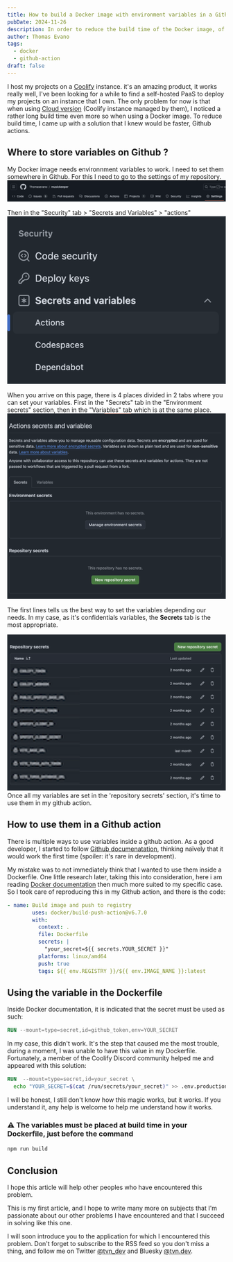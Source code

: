 ```yaml
---
title: How to build a Docker image with environment variables in a Github action ?
pubDate: 2024-11-26
description: In order to reduce the build time of the Docker image, of my application when deploying it to my instance, I came up with the idea of doing this via Github action. Here's what I learned (it wasn't as simple as I thought.)
author: Thomas Evano
tags:
  - docker
  - github-action
draft: false
---
```

I host my projects on a [Coolify](https://coolify.io) instance. it's an amazing product, it works really well, I've been looking for a while to find a self-hosted PaaS to deploy my projects on an instance that I own. The only problem for now is that when using [Cloud version](https://coolify.io/cloud) (Coolify instance managed by them), I noticed a rather long build time even more so when using a Docker image. To reduce build time, I came up with a solution that I knew would be faster, Github actions.

## Where to store variables on Github ?

My Docker image needs environnment variables to work. I need to set them somewhere in Github. For this I need to go to the settings of my repository.
![section "Settings" of the main menu of a Github repository](../../../assets/articles/comment-construire-une-image-docker-avec-des-variables-denvironnement-dans-une-github-action/github_repository_settings_tabs.png)

Then in the "Security" tab > "Secrets and Variables" > "actions"
![category "security" of the sidebar of the repository settings](../../../assets/articles/comment-construire-une-image-docker-avec-des-variables-denvironnement-dans-une-github-action/security_side_menu_repository_settings.png)

When you arrive on this page, there is 4 places divided in 2 tabs where you can set your variables. First in the "Secrets" tab in the "Environment secrets" section, then in the "Variables" tab which is at the same place.
![github actions secrets and variables](../../../assets/articles/comment-construire-une-image-docker-avec-des-variables-denvironnement-dans-une-github-action/actions_secrets_tab.png)

The first lines tells us the best way to set the variables depending our needs. In my case, as it's confidentials variables, the **Secrets** tab is the most appropriate.

![my secrets variables blured](../../../assets/articles/comment-construire-une-image-docker-avec-des-variables-denvironnement-dans-une-github-action/github_repository_secrets.png)
Once all my variables are set in the 'repository secrets' section, it's time to use them in my github action.

## How to use them in a Github action

There is multiple ways to use variables inside a github action. As a good developer, I started to follow [Github documenatation](https://docs.github.com/en/actions/security-for-github-actions/security-guides/using-secrets-in-github-actions#using-secrets-in-a-workflow), thinking naïvely that it would work the first time (spoiler: it's rare in development).

My mistake was to not immediately think that I wanted to use them inside a Dockerfile. One little research later, taking this into consideration, here i am reading [Docker documentation](https://docs.docker.com/build/ci/github-actions/secrets/) then much more suited to my specific case. So I took care of reproducing this in my Github action, and there is the code:

```yaml
- name: Build image and push to registry
        uses: docker/build-push-action@v6.7.0
        with:
          context: .
          file: Dockerfile
          secrets: |
            "your_secret=${{ secrets.YOUR_SECRET }}"
          platforms: linux/amd64
          push: true
          tags: ${{ env.REGISTRY }}/${{ env.IMAGE_NAME }}:latest
```

## Using the variable in the Dockerfile

Inside Docker documentation, it is indicated that the secret must be used as such:

```dockerfile
RUN --mount=type=secret,id=github_token,env=YOUR_SECRET
```

In my case, this didn't work. It's the step that caused me the most trouble, during a moment, I was unable to have this value in my Dockerfile. Fortunately, a member of the Coolify Discord community helped me and appeared with this solution:

```dockerfile
RUN  --mount=type=secret,id=your_secret \
  echo "YOUR_SECRET=$(cat /run/secrets/your_secret)" >> .env.production
```

I will be honest, I still don't know how this magic works, but it works. If you understand it, any help is welcome to help me understand how it works.

### ⚠️ The variables must be placed at build time in your Dockerfile, just before the command

```bash
npm run build
```

## Conclusion

I hope this article will help other peoples who have encountered this problem.

This is my first article, and I hope to write many more on subjects that I'm passionate about our other problems I have encountered and that I succeed in solving like this one.

I will soon introduce you to the application for which I encountered this problem. Don't forget to subscribe to the RSS feed so you don't miss a thing, and follow me on Twitter [@tvn_dev](https://twitter.com/tvn_dev) and Bluesky [@tvn.dev](https://bsky.app/profile/tvn.dev).
